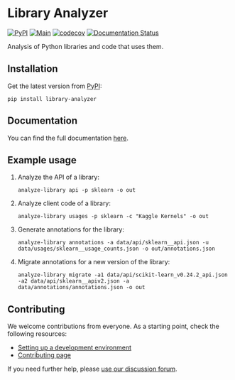 # Library Analyzer

[![PyPI](https://img.shields.io/pypi/v/library-analyzer)](https://pypi.org/project/library-analyzer)
[![Main](https://github.com/Safe-DS/Library-Analyzer/actions/workflows/main.yml/badge.svg)](https://github.com/Safe-DS/Library-Analyzer/actions/workflows/main.yml)
[![codecov](https://codecov.io/gh/Safe-DS/Library-Analyzer/branch/main/graph/badge.svg?token=UyCUY59HKM)](https://codecov.io/gh/Safe-DS/Library-Analyzer)
[![Documentation Status](https://readthedocs.org/projects/library-analyzer/badge/?version=stable)](https://library-analyzer.safeds.com)

Analysis of Python libraries and code that uses them.

## Installation

Get the latest version from [PyPI](https://pypi.org/project/library-analyzer):

```shell
pip install library-analyzer
```

## Documentation

You can find the full documentation [here](https://library-analyzer.safeds.com).

## Example usage

1. Analyze the API of a library:
    ```shell
    analyze-library api -p sklearn -o out
    ```
2. Analyze client code of a library:
    ```shell
    analyze-library usages -p sklearn -c "Kaggle Kernels" -o out
    ```
3. Generate annotations for the library:
    ```shell
    analyze-library annotations -a data/api/sklearn__api.json -u data/usages/sklearn__usage_counts.json -o out/annotations.json
    ```
4. Migrate annotations for a new version of the library:
    ```shell
    analyze-library migrate -a1 data/api/scikit-learn_v0.24.2_api.json -a2 data/api/sklearn__apiv2.json -a data/annotations/annotations.json -o out
    ```

## Contributing

We welcome contributions from everyone. As a starting point, check the following resources:

* [Setting up a development environment](https://library-analyzer.safeds.com/en/latest/development/environment/)
* [Contributing page](https://github.com/Safe-DS/Library-Analyzer/contribute)

If you need further help, please [use our discussion forum][forum].

[forum]: https://github.com/orgs/Safe-DS/discussions
